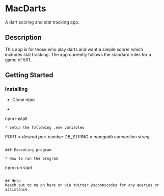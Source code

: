 # MacDarts

A dart scoring and stat tracking app.

## Description

This app is for those who play darts and want a simple scorer which includes stat tracking.
The app currently follows the standard rules for a game of 501. 

## Getting Started

### Installing

* Clone repo
* ```
npm install
```
* Setup the following .env variables
 ```
PORT = *desired port number*
DB_STRING = *mongodb connection string*
```

### Executing program

* How to run the program
```
npm run start
```

## Help
Reach out to me on here or via twitter @sconnycodes for any queries or assistance.

